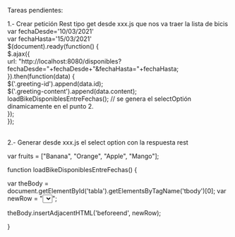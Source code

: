 

Tareas pendientes:

1.- Crear petición Rest tipo get desde xxx.js que nos va traer la lista de bicis <br>
var fechaDesde='10/03/2021'<br>
var fechaHasta='15/03/2021'<br>
$(document).ready(function() {<br>
    $.ajax({<br>
        url: "http://localhost:8080/disponibles?fechaDesde="+fechaDesde+"&fechaHasta="+fechaHasta;<br>
    }).then(function(data) {<br>
       $('.greeting-id').append(data.id);<br>
       $('.greeting-content').append(data.content);<br>
       loadBikeDisponiblesEntreFechas(); // se genera el selectOptión dinamicamente en el punto 2.<br>
    });<br>
});<br>
<br>

2.- Generar desde xxx.js el select option con la respuesta rest

var fruits = ["Banana", "Orange", "Apple", "Mango"];

function loadBikeDisponiblesEntreFechas() {

  var theBody = document.getElementById('tabla').getElementsByTagName('tbody')[0];
  var newRow = "<tr><td><select>";
  var theOptions = "";
  fruits.forEach(function(fruit) {
    theOptions += `<option value="${fruit}">${fruit}</option>`;
  });
  newRow += theOptions;
  newRow += "</select></td></tr>";

  theBody.insertAdjacentHTML('beforeend', newRow);


}
